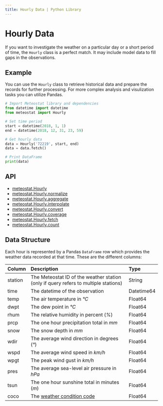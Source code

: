```yaml
---
title: Hourly Data | Python Library
---
```


# Hourly Data

If you want to investigate the weather on a particular day or a short period of time, the `Hourly` class is a perfect match. It may include model data to fill gaps in the observations.

## Example

You can use the `Hourly` class to retrieve historical data and prepare the records for further processing. For more complex analysis and visulization tasks you can utilize Pandas.

```python
# Import Meteostat library and dependencies
from datetime import datetime
from meteostat import Hourly

# Set time period
start = datetime(2018, 1, 1)
end = datetime(2018, 12, 31, 23, 59)

# Get hourly data
data = Hourly('72219', start, end)
data = data.fetch()

# Print DataFrame
print(data)
```

## API

* [meteostat.Hourly](api/hourly/)
* [meteostat.Hourly.normalize](api/hourly/normalize)
* [meteostat.Hourly.aggregate](api/hourly/aggregate)
* [meteostat.Hourly.interpolate](api/hourly/interpolate)
* [meteostat.Hourly.convert](api/hourly/convert)
* [meteostat.Hourly.coverage](api/hourly/coverage)
* [meteostat.Hourly.fetch](api/hourly/fetch)
* [meteostat.Hourly.count](api/hourly/count)

## Data Structure

Each hour is represented by a Pandas `DataFrame` row which provides the weather data recorded at that time. These are the different columns:

| **Column** | **Description**                                                                     | **Type**   |
|:-----------|:------------------------------------------------------------------------------------|:-----------|
| station    | The Meteostat ID of the weather station (only if query refers to multiple stations) | String     |
| time       | The datetime of the observation                                                     | Datetime64 |
| temp       | The air temperature in _°C_                                                         | Float64    |
| dwpt       | The dew point in _°C_                                                               | Float64    |
| rhum       | The relative humidity in percent (_%_)                                              | Float64    |
| prcp       | The one hour precipitation total in _mm_                                            | Float64    |
| snow       | The snow depth in _mm_                                                              | Float64    |
| wdir       | The average wind direction in degrees (_°_)                                         | Float64    |
| wspd       | The average wind speed in _km/h_                                                    | Float64    |
| wpgt       | The peak wind gust in _km/h_                                                        | Float64    |
| pres       | The average sea-level air pressure in _hPa_                                         | Float64    |
| tsun       | The one hour sunshine total in minutes (_m_)                                        | Float64    |
| coco       | The [weather condition code](/docs/formats.html#weather-condition-codes)            | Float64    |
